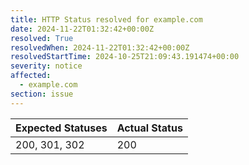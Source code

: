```yaml
---
title: HTTP Status resolved for example.com
date: 2024-11-22T01:32:42+00:00Z
resolved: True
resolvedWhen: 2024-11-22T01:32:42+00:00Z
resolvedStartTime: 2024-10-25T21:09:43.191474+00:00
severity: notice
affected:
  - example.com
section: issue
---
```


| Expected Statuses | Actual Status  |
|-------------------|----------------|
| 200, 301, 302 | 200 |
